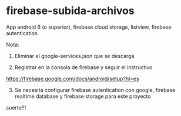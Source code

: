 # firebase-subida-archivos
App android 6 (o superior), firebase cloud storage, listview, firebase autentication

Nota:
1) Eliminar el google-services.json que se descarga

2) Registrar en la consola de firebase y seguir el instructivo

https://firebase.google.com/docs/android/setup?hl=es

3) Se necesita configurar firebase autentication con google, firebase realtime database y firebase storage para este proyecto

suerte!!!
